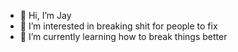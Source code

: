 - 👋 Hi, I’m Jay
- 👀 I’m interested in breaking shit for people to fix
- 🌱 I’m currently learning how to break things better 
  

<!---
JayDeeMCNR/JayDeeMCNR is a ✨ special ✨ repository because its `README.md` (this file) appears on your GitHub profile.
You can click the Preview link to take a look at your changes.
--->
